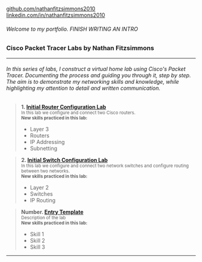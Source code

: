 [github.com/nathanfitzsimmons2010](https://github.com/nathanfitzsimmons2010/) <br>
[linkedin.com/in/nathanfitzsimmons2010](https://www.linkedin.com/in/nathanfitzsimmons2010/)
###### Welcome to my portfolio. FINISH WRITING AN INTRO
### Cisco Packet Tracer Labs by Nathan Fitzsimmons
----------
######  In this series of labs, I construct a virtual home lab using Cisco's Packet Tracer.  Documenting the process and guiding you through it, step by step. The aim is to demonstrate my networking skills and knowledge, while highlighting my attention to detail and written communication.

> **1. [Initial Router Configuration Lab](https://github.com/nathanfitzsimmons2010/nathanfitzsimmons2010.github.io/blob/main/Initial-Router-Configuration-Lab.pdf)** <br>
> <sub>In this lab we configure and connect two Cisco routers.<br>
> **New skills practiced in this lab:**
> * Layer 3
> * Routers
> * IP Addressing
> * Subnetting
</sub><br>
    
> **2. [Initial Switch Configuration Lab]()** <br>
> <sub>In this lab we configure and connect two network switches and configure routing between two networks.<br>
> **New skills practiced in this lab:**
> * Layer 2
> * Switches
> * IP Routing
</sub><br>

> **Number. [Entry Template](URL)** <br>
> <sub>Description of the lab<br>
> **New skills practiced in this lab:**
> * Skill 1
> * Skill 2
> * Skill 3
</sub><br>

----------

